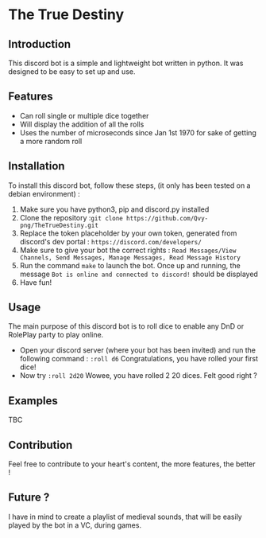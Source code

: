 # The True Destiny

## Introduction
This discord bot is a simple and lightweight bot written in python. It was designed to be easy to set up and use.

## Features
- Can roll single or multiple dice together
- Will display the addition of all the rolls
- Uses the number of microseconds since Jan 1st 1970 for sake of getting a more random roll

## Installation
To install this discord bot, follow these steps, (it only has been tested on a debian environment) :

1. Make sure you have python3, pip and discord.py installed
2. Clone the repository :`git clone https://github.com/Qvy-png/TheTrueDestiny.git`
3. Replace the token placeholder by your own token, generated from discord's dev portal : `https://discord.com/developers/`
4. Make sure to give your bot the correct rights : `Read Messages/View Channels, Send Messages, Manage Messages, Read Message History`
5. Run the command `make` to launch the bot. Once up and running, the message `Bot is online and connected to discord!` should be displayed
6. Have fun! 

## Usage
The main purpose of this discord bot is to roll dice to enable any DnD or RolePlay party to play online.

 - Open your discord server (where your bot has been invited) and run the following command : `:roll d6`
Congratulations, you have rolled your first dice! 
 - Now try `:roll 2d20` 
Wowee, you have rolled 2 20 dices. Felt good right ? 

## Examples

TBC

## Contribution

Feel free to contribute to your heart's content, the more features, the better !

## Future ?

I have in mind to create a playlist of medieval sounds, that will be easily played by the bot in a VC, during games.
